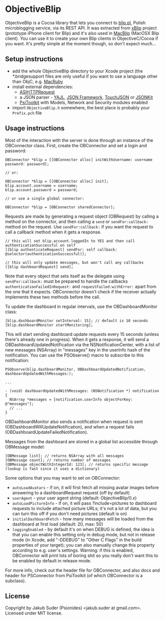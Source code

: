 # ObjectiveBlip

ObjectiveBlip is a Cocoa library that lets you connect to [blip.pl](http://blip.pl), Polish microblogging service,
via its REST API. It was extracted from [xBlip](http://github.com/psionides/xblip) project (prototype iPhone client for
Blip) and it's also used in [MacBlip](http://github.com/psionides/MacBlip) (MacOSX Blip client). You can use it to
create your own Blip clients in ObjectiveC/Cocoa if you want. It's pretty simple at the moment though, so don't expect
much...

## Setup instructions

* add the whole ObjectiveBlip directory to your Xcode project (the \*.bridgesupport files are only useful if you want
  to use a language other than ObjC, e.g. [MacRuby](http://macruby.org)
* install external dependencies:
  * [ASIHTTPRequest](http://allseeing-i.com/ASIHTTPRequest)
  * a JSON parser - [YAJL](http://github.com/gabriel/yajl-objc),
  [JSON Framework](http://stig.github.com/json-framework), [TouchJSON](https://github.com/schwa/TouchJSON)
  or [JSONKit](https://github.com/johnezang/JSONKit)
  * [PsiToolkit](http://github.com/psionides/PsiToolkit) with Models, Network and Security modules enabled
* import `ObjectiveBlip.h` somewhere, the best place is probably your `Prefix.pch` file

## Usage instructions

Most of the interaction with the server is done through an instance of the OBConnector class. First, create the
OBConnector and set a login and password:

    OBConnector *blip = [[OBConnector alloc] initWithUsername: username password: password];
    
    // or:
    
    OBConnector *blip = [[OBConnector alloc] init];
    blip.account.username = username;
    blip.account.password = password;
    
    // or use a single global connector:
    
    OBConnector *blip = [OBConnector sharedConnector];

Requests are made by generating a request object (OBRequest) by calling a method on the connector, and then calling
a `send` or `sendFor:callback:` method on the request. Use `sendFor:callback:` if you want the request to call a
callback method when it gets a response.

    // this will set blip.account.loggedIn to YES and then call authenticationSuccessful on self
    [[blip authenticateRequest] sendFor: self callback: @selector(authenticationSuccessful)];
    
    // this will only update messages, but won't call any callbacks
    [[blip dashboardRequest] send];

Note that every object that sets itself as the delegate using `sendFor:callback:` must be prepared to handle the
callbacks `authenticationFailedInRequest:` and `requestFailed:withError:` apart from the one that it expects.
OBConnector doesn't check if the receiver actually implements these two methods before the call.

To update the dashboard in regular intervals, use the OBDashboardMonitor class:

    [blip.dashboardMonitor setInterval: 15]; // default is 10 seconds
    [blip.dashboardMonitor startMonitoring];

This will start sending dashboard update requests every 15 seconds (unless there's already one in progress). When it
gets a response, it will send a OBDashboardUpdatedNotification via the NSNotificationCenter, with a list of new messages
(NSArray) in "messages" key in the userInfo hash of the notification. You can use the PSObserve() macro to subscribe to
this notification:

    PSObserve(blip.dashboardMonitor, OBDashboardUpdatedNotification, dashboardUpdatedWithMessages:);
    
    ...
    
    - (void) dashboardUpdatedWithMessages: (NSNotification *) notification {
      NSArray *messages = [notification.userInfo objectForKey: @"messages"];
      // ...
    }

OBDashboardMonitor also sends a notification when request is sent (OBDashboardWillUpdateNotification), and when a
request fails (OBDashboardUpdateFailedNotification).

Messages from the dashboard are stored in a global list accessible through OBMessage model:

    [OBMessage list]; // returns NSArray with all messages
    [OBMessage count]; // returns number of messages
    [OBMessage objectWithIntegerId: 123]; // returns specific message (lookup is fast since it uses a dictionary)

Some options that you may want to set on OBConnector:

* `autoLoadAvatars` - if on, it will first fetch all missing avatar images before answering to a dashboardRequest
  request (off by default)
* `userAgent` - your user agent string (default: ObjectiveBlip/0.x)
* `autoLoadPictureInfo` - if on, it will pass ?include=pictures to dashboard requests to include attached picture URLs;
  it's not a lot of data, but you can turn this off if you don't need pictures (default is on)
* `initialDashboardFetch` - how many messages will be loaded from the dashboard at first load (default: 20, max: 50)
* `loggingEnabled` - by default it's on when DEBUG is defined, the idea is that you can enable this setting only in
  debug mode, but not in release mode (in Xcode, add "-DDEBUG" to "Other C Flags" in the build properties of your
  target); you can also manually change this property according to e.g. user's settings. Warning: if this is enabled,
  OBConnector will print lots of boring shit so you really don't want this to be enabled by default in release mode.

For more info, check out the header file for OBConnector, and also docs and header for PSConnector from PsiToolkit
(of which OBConnector is a subclass).


## License

Copyright by Jakub Suder (Psionides) <jakub.suder at gmail.com>. Licensed under MIT license.
